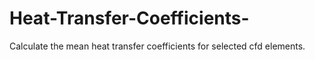 # Heat-Transfer-Coefficients-
Calculate the mean heat transfer coefficients for selected cfd elements.

